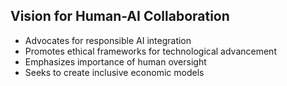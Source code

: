 ## Vision for Human-AI Collaboration
- Advocates for responsible AI integration
- Promotes ethical frameworks for technological advancement
- Emphasizes importance of human oversight
- Seeks to create inclusive economic models
